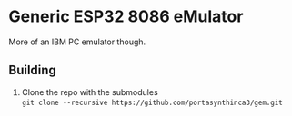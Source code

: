 # Generic ESP32 8086 eMulator
More of an IBM PC emulator though.

## Building
  1. Clone the repo with the submodules\
     `git clone --recursive https://github.com/portasynthinca3/gem.git`
